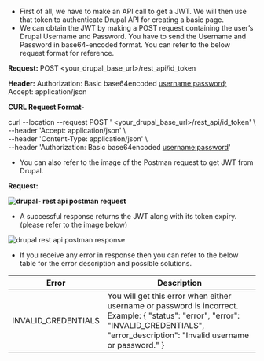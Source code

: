 * First of all, we have to make an API call to get a JWT. We will then use that token to authenticate Drupal API for creating a basic page.
* We can obtain the JWT by making a POST request containing the user’s Drupal Username and Password. You have to send the Username and Password in base64-encoded format. You can refer to the below request format for reference.

**Request:** POST <your\_drupal\_base\_url>/rest\_api/id\_token

**Header:** Authorization: Basic base64encoded <username:password;>  
 Accept: application/json

**CURL Request Format-**

curl --location --request POST ' <your\_drupal\_base\_url>/rest\_api/id\_token' \\  
\--header 'Accept: application/json' \\  
\--header 'Content-Type: application/json' \\  
\--header 'Authorization: Basic base64encoded <username:password>'

* You can also refer to the image of the Postman request to get JWT from Drupal.

**Request:**

**![drupal- rest api postman request](https://www.drupal.org/files/Drupal-rest-api-postman-request-id-token.png)**

* A successful response returns the JWT along with its token expiry. (please refer to the image below)

![drupal rest api postman response](https://www.drupal.org/files/Drupal-rest-api-postman-success-response.png)

* If you receive any error in response then you can refer to the below table for the error description and possible solutions.

| **Error**            | **Description**                                                                                                                                                                               |
| -------------------- | --------------------------------------------------------------------------------------------------------------------------------------------------------------------------------------------- |
| INVALID\_CREDENTIALS | You will get this error when either username or password is incorrect. Example: { "status": "error", "error": "INVALID\_CREDENTIALS", "error\_description": "Invalid username or password." } |